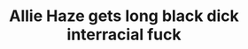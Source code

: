 ---
layout: post
title: Allie Haze gets long black dick interracial fuck
duration: '11:00'
view: 145
rate: 2
video: 'https://flashservice.xvideos.com/embedframe/7591620'
category: 
 - black
 - busty
 - brunette
tags: 
 - big-black-cock
priority: 0.9
changefreq: daily
---
